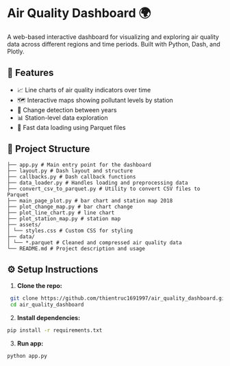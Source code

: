 # Air Quality Dashboard 🌍

A web-based interactive dashboard for visualizing and exploring air quality data across different regions and time periods. Built with Python, Dash, and Plotly.

## 🚀 Features

- 📈 Line charts of air quality indicators over time
- 🗺️ Interactive maps showing pollutant levels by station
- 🔄 Change detection between years
- 📊 Station-level data exploration
- 💾 Fast data loading using Parquet files

## 📁 Project Structure

```
├── app.py # Main entry point for the dashboard
├── layout.py # Dash layout and structure
├── callbacks.py # Dash callback functions
├── data_loader.py # Handles loading and preprocessing data
├── convert_csv_to_parquet.py # Utility to convert CSV files to Parquet
├── main_page_plot.py # bar chart and station map 2018
├── plot_change_map.py # bar chart change
├── plot_line_chart.py # line chart 
├── plot_station_map.py # station map
├── assets/
│ └── styles.css # Custom CSS for styling
├── data/
│ └── *.parquet # Cleaned and compressed air quality data
└── README.md # Project description and usage
```

## ⚙️ Setup Instructions

1. **Clone the repo:**
  ```bash
   git clone https://github.com/thientruc1691997/air_quality_dashboard.git
   cd air_quality_dashboard
  ```

2. **Install dependencies:**
  ```bash
  pip install -r requirements.txt
  ```


3. **Run app:**
   
  ```bash
  python app.py
  ```
